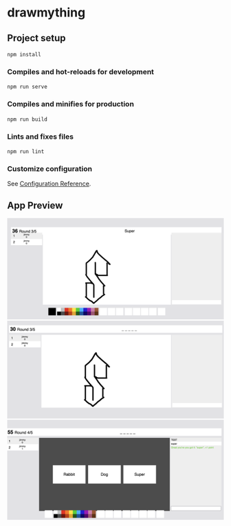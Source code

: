 # drawmything

## Project setup

```
npm install
```

### Compiles and hot-reloads for development

```
npm run serve
```

### Compiles and minifies for production

```
npm run build
```

### Lints and fixes files

```
npm run lint
```

### Customize configuration

See [Configuration Reference](https://cli.vuejs.org/config/).

## App Preview

![PICTURE 1](https://github.com/Daqy/DrawMyThing/blob/master/preview/Screenshot%202023-01-25%20at%2015.17.56.png)
![PICTURE 2](https://github.com/Daqy/DrawMyThing/blob/master/preview/Screenshot%202023-01-25%20at%2015.18.02.png)
![PICTURE 3](https://github.com/Daqy/DrawMyThing/blob/master/preview/Screenshot%202023-01-25%20at%2015.18.17.png)

